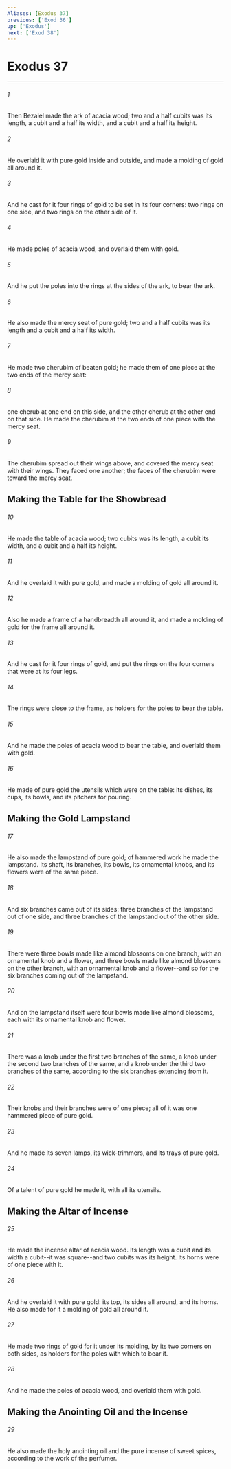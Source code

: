 ```yaml
---
Aliases: [Exodus 37]
previous: ['Exod 36']
up: ['Exodus']
next: ['Exod 38']
---
```

# Exodus 37

***


###### 1 
Then Bezalel made the ark of acacia wood; two and a half cubits was its length, a cubit and a half its width, and a cubit and a half its height. 

###### 2 
He overlaid it with pure gold inside and outside, and made a molding of gold all around it. 

###### 3 
And he cast for it four rings of gold to be set in its four corners: two rings on one side, and two rings on the other side of it. 

###### 4 
He made poles of acacia wood, and overlaid them with gold. 

###### 5 
And he put the poles into the rings at the sides of the ark, to bear the ark. 

###### 6 
He also made the mercy seat of pure gold; two and a half cubits was its length and a cubit and a half its width. 

###### 7 
He made two cherubim of beaten gold; he made them of one piece at the two ends of the mercy seat: 

###### 8 
one cherub at one end on this side, and the other cherub at the other end on that side. He made the cherubim at the two ends of one piece with the mercy seat. 

###### 9 
The cherubim spread out their wings above, and covered the mercy seat with their wings. They faced one another; the faces of the cherubim were toward the mercy seat.

## Making the Table for the Showbread 

###### 10 
He made the table of acacia wood; two cubits was its length, a cubit its width, and a cubit and a half its height. 

###### 11 
And he overlaid it with pure gold, and made a molding of gold all around it. 

###### 12 
Also he made a frame of a handbreadth all around it, and made a molding of gold for the frame all around it. 

###### 13 
And he cast for it four rings of gold, and put the rings on the four corners that were at its four legs. 

###### 14 
The rings were close to the frame, as holders for the poles to bear the table. 

###### 15 
And he made the poles of acacia wood to bear the table, and overlaid them with gold. 

###### 16 
He made of pure gold the utensils which were on the table: its dishes, its cups, its bowls, and its pitchers for pouring.

## Making the Gold Lampstand 

###### 17 
He also made the lampstand of pure gold; of hammered work he made the lampstand. Its shaft, its branches, its bowls, its ornamental knobs, and its flowers were of the same piece. 

###### 18 
And six branches came out of its sides: three branches of the lampstand out of one side, and three branches of the lampstand out of the other side. 

###### 19 
There were three bowls made like almond blossoms on one branch, with an ornamental knob and a flower, and three bowls made like almond blossoms on the other branch, with an ornamental knob and a flower--and so for the six branches coming out of the lampstand. 

###### 20 
And on the lampstand itself were four bowls made like almond blossoms, each with its ornamental knob and flower. 

###### 21 
There was a knob under the first two branches of the same, a knob under the second two branches of the same, and a knob under the third two branches of the same, according to the six branches extending from it. 

###### 22 
Their knobs and their branches were of one piece; all of it was one hammered piece of pure gold. 

###### 23 
And he made its seven lamps, its wick-trimmers, and its trays of pure gold. 

###### 24 
Of a talent of pure gold he made it, with all its utensils.

## Making the Altar of Incense 

###### 25 
He made the incense altar of acacia wood. Its length was a cubit and its width a cubit--it was square--and two cubits was its height. Its horns were of one piece with it. 

###### 26 
And he overlaid it with pure gold: its top, its sides all around, and its horns. He also made for it a molding of gold all around it. 

###### 27 
He made two rings of gold for it under its molding, by its two corners on both sides, as holders for the poles with which to bear it. 

###### 28 
And he made the poles of acacia wood, and overlaid them with gold.

## Making the Anointing Oil and the Incense 

###### 29 
He also made the holy anointing oil and the pure incense of sweet spices, according to the work of the perfumer.
